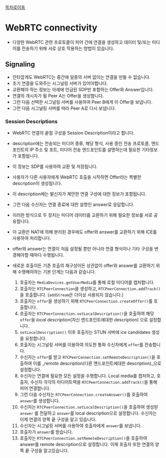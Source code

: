 [목차로이동](https://github.com/JJongTaeng/webrtc-docs)

# WebRTC connectivity
- 다양한 WebRTC 관련 프로토콜이 피어 간에 연결을 생성하고 데이터 및/또는 미디어를 전송하기 위해 서로 상호 작용하는 방법이 있습니다.

## Signaling
- 안타깝게도 WebRTC는 중간에 일종의 서버 없이는 연결을 만들 수 없습니다.
- 초기 연결을 도와주는 시그널링 서버가 있어야합니다.
- 교환해야 하는 정보는 아래에 언급된 SDP만 포함하는 Offer와 Answer입니다.
- 연결의 개시자가 될 Peer A는 Offer을 생성합니다.
- 그런 다음 선택한 시그널링 서버를 사용하여 Peer B에게 이 Offer을 보냅니다.
- 그런 다음 시그널링 서버를 따라 Peer A로 다시 보냅니다.

### Session Descriptions
- WebRTC 연결의 끝점 구성을 Session Description이라고 합니다.
- description에는 전송되는 미디어 종류, 해당 형식, 사용 중인 전송 프로토콜, 엔드포인트의 IP 주소 및 포트, 미디어 전송 엔드포인트를 설명하는데 필요한 기타정보가 포함됩니다.
- 이 정보는 SDP를 사용하여 교환 및 저장됩니다.
- 사용자가 다른 사용자에게 WebRTC 호출을 시작하면 Offer라는 특별한 description이 생성됩니다.
- 이 description에는 발신자가 제안한 연결 구성에 대한 정보가 포함됩니다.
- 그런 다음 수신자는 연결 종료에 대한 설명인 answer로 응답합니다.
- 이러한 방식으로 두 장치는 미디어 데이터를 교환하기 위해 필요한 정보를 서로 공유합니다.
- 이 교환은 NAT에 의해 분리된 경우에도 offer와 answer를 교환하기 위해 ICE를 사용하여 처리합니다.
- offer와 answer는 연결이 처음 설정될 뿐만 아니라 연결 형식이나 기타 구성을 변경해야할 때마다 수행됩니다.
- 새로운 호출이든 기존 호출의 재구성이든 상관없이 offer와 answer를 교환하기 위해 수행해야하는 기본 단계는 다음과 같습니다.

    1. 호출자는 `MediaDevices.getUserMedia`를 통해 로컬 미디어를 캡처합니다.
    2. 호출자는 `RTCPeerConnection`을 생성하고, `RTCPeerConnection.addTrack()`을 호출합니다. (`addStream`은 더이상 사용되지 않습니다.)
    3. 호출자는 `offer`을 생성하기 위해 `RTCPeerConnection.createOffer()`를 호출합니다.
    4. 호출자는 `RTCPeerConnection.setLocalDescription()`을 호출하여 해당 `offer`을 _local description_(자신 엔드포인트에대한 description) 으로 설정합니다.
    5. `setLocalDescription()` 이후 호출자는 STUN 서버에 ice candidates 생성을 요청합니다.
    6. 호출자는 시그널링 서버를 이용하여 의도한 통화 수신자에게 `offer`를 전송합니다.
    7. 수신자는 `offer`를 받고 `RTCPeerConnection.setRemoteDescription()`을 호출하여 이를 _remote description(다른 엔드포인트에대한 description)_으로 설정합니다.
    8. 수신자는 연결에 필요한 모든 설정을 수행합니다. Local media를 캡처하고, 호출자, 수신자 각각의 미디어트랙을 `RTCPeerConnection.addTrack()`을 통해 피어 연결합니다.
    9. 그런 다음 수신자는 `RTCPeerConnection.createAnswer()`를 호출하여 `answer`를 생성합니다.
    10. 수신자는 `RTCPeerConnection.setLocalDescription()`을 호출하여 생성된 `answer` 를 전달하고 `answer`를 local description으로 설정합니다. 수신자는 이제 연결의 양쪽 끝 구성을 알고 있습니다.
    11. 수신자는 시그널링 서버를 사용하여 호출자에게 `answer`를 보냅니다.
    12. 호출자가 `answer`를 받습니다.
    13. 호출자는 `RTCPeerConnection.setRemoteDescription()`을 호출하여 answer를 remote description으로 설정합니다. 이제 호출자 또한 연결의 양쪽 끝 구성을 알고있습니다.


